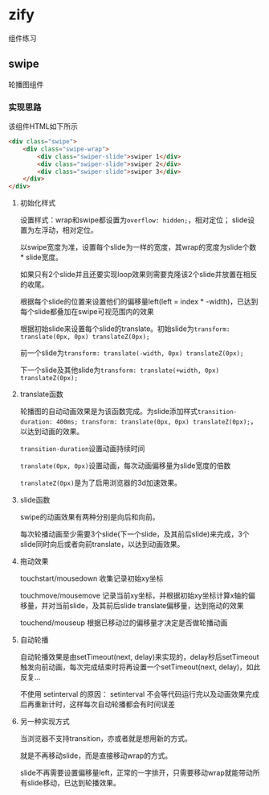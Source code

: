 # zify

组件练习

## swipe

轮播图组件

### 实现思路

该组件HTML如下所示

```html
<div class="swipe">
	<div class="swipe-wrap">
		<div class="swiper-slide">swiper 1</div>
		<div class="swiper-slide">swiper 2</div>
		<div class="swiper-slide">swiper 3</div>
	</div>
</div>
```

1. 初始化样式

	设置样式：wrap和swipe都设置为`overflow: hidden;`，相对定位； slide设置为左浮动，相对定位。

	以swipe宽度为准，设置每个slide为一样的宽度，其wrap的宽度为slide个数 * slide宽度。

	如果只有2个slide并且还要实现loop效果则需要克隆该2个slide并放置在相反的收尾。

	根据每个slide的位置来设置他们的偏移量left(left = index * -width)，已达到每个slide都叠加在swipe可视范围内的效果

	根据初始slide来设置每个slide的translate。初始slide为`transform: translate(0px, 0px) translateZ(0px);`

	前一个slide为`transform: translate(-width, 0px) translateZ(0px);`

	下一个slide及其他slide为`transform: translate(+width, 0px) translateZ(0px);`

2. translate函数
	
	轮播图的自动动画效果是为该函数完成。为slide添加样式`transition-duration: 400ms; transform: translate(0px, 0px) translateZ(0px);`，以达到动画的效果。
	
	`transition-duration`设置动画持续时间

	`translate(0px, 0px)`设置动画，每次动画偏移量为slide宽度的倍数

	`translateZ(0px)`是为了启用浏览器的3d加速效果。

3. slide函数

	swipe的动画效果有两种分别是向后和向前。

	每次轮播动画至少需要3个slide(下一个slide，及其前后slide)来完成，3个slide同时向后或者向前translate，以达到动画效果。

4. 拖动效果

	touchstart/mousedown 收集记录初始xy坐标

	touchmove/mousemove 记录当前xy坐标，并根据初始xy坐标计算x轴的偏移量，并对当前slide，及其前后slide translate偏移量，达到拖动的效果

	touchend/mouseup 根据已移动过的偏移量才决定是否做轮播动画


5. 自动轮播

	自动轮播效果是由setTimeout(next, delay)来实现的，delay秒后setTimeout触发向前动画，每次完成结束时将再设置一个setTimeout(next, delay)，如此反复...

	不使用 setinterval 的原因： setinterval 不会等代码运行完以及动画效果完成后再重新计时，这样每次自动轮播都会有时间误差

6. 另一种实现方式

	当浏览器不支持transition，亦或者就是想用新的方式。

	就是不再移动slide，而是直接移动wrap的方式。

	slide不再需要设置偏移量left，正常的一字排开，只需要移动wrap就能带动所有slide移动，已达到轮播效果。

	

	
